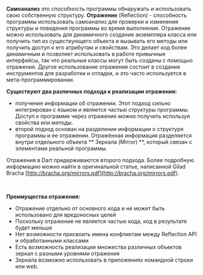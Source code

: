 <!--
title: Reflection
date: 2015/08/12
id: e654f84a-6e6e-40f6-bb01-086565c3d5b8
labels:
  - Dart
  - Reflection
-->

<p class="column">
  <strong>Самоанализ</strong> это способность программы обнаружaть и использовать свою собственную структуру. <strong>Отражение</strong> (Reflection) - способность программы использовать самоанализ для проверки и изменения структуры и поведения программы во время выполнения. Отражение можно использовать для динамичного создания экземпляра класса или получить тип из существующего объекта и вызывать его методы или получить доступ к его атрибутам и свойствам. Это делает код более динамичным и позволяет использовать в работе привычные интерфейсы, так что реальные классы могут быть созданы с помощью отражения. Другое использование отражения состоит в создание инструментов для разработки и отладки, и это часто используется в мета-программировании.
</p>

**Существуют два различных подхода к реализации отражения:**
  
- получение информации об отражении. Этот подход сильно интегрирован с языком и является частью структуры программы. Доступ к программе через отражение можно получить используя свойства или методы.
- второй подход основан на разделении информации о структуре программы и ее отражении. Отражённая информация разделяется внутри отдельного объекта ** Зеркала (Mirror) **, который связан с элементами реальной программы.

Отражения в Dart придерживаются второго подхода. Более подробную информацию можно найти в оригинальной статье, написанной Gilad Bracha  [http://bracha.org/mirrors.pdf](http://bracha.org/mirrors.pdf).

<br>

**Преимущества отражения:**

- Отражение отдельно от основного кода и не может быть использовано для вредоносных целей
- Поскольку отражение не является частью кода, код в результате будет меньше
- Нет возможности присвоить имена конфликтам между Reflection API и обработанными классами
- Есть возможность реализации множества различных объектов зеркал с разными уровнями отражения
- Зеркала возможно использовать в приложениях командной строки или web. 
